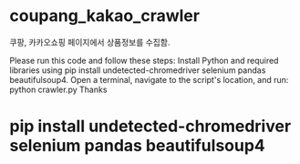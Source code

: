 # coupang_kakao_crawler
쿠팡, 카카오쇼핑 페이지에서 상품정보를 수집함. 



Please run this code and follow these steps:
Install Python and required libraries using pip install undetected-chromedriver selenium pandas beautifulsoup4.
Open a terminal, navigate to the script's location, and run:
python crawler.py
Thanks

# pip install undetected-chromedriver selenium pandas beautifulsoup4